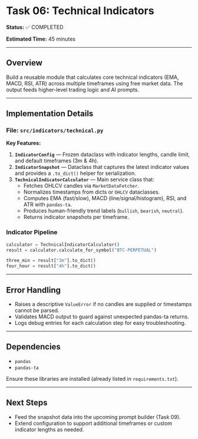 # Task 06: Technical Indicators

**Status:** ✅ COMPLETED

**Estimated Time:** 45 minutes

---

## Overview

Build a reusable module that calculates core technical indicators (EMA, MACD, RSI, ATR) across multiple timeframes using free market data. The output feeds higher-level trading logic and AI prompts.

---

## Implementation Details

### File: `src/indicators/technical.py`

**Key Features:**

1. **`IndicatorConfig`** — Frozen dataclass with indicator lengths, candle limit, and default timeframes (3m & 4h).
2. **`IndicatorSnapshot`** — Dataclass that captures the latest indicator values and provides a `.to_dict()` helper for serialization.
3. **`TechnicalIndicatorCalculator`** — Main service class that:
   - Fetches OHLCV candles via `MarketDataFetcher`.
   - Normalizes timestamps from dicts or `OHLCV` dataclasses.
   - Computes EMA (fast/slow), MACD (line/signal/histogram), RSI, and ATR with `pandas-ta`.
   - Produces human-friendly trend labels (`bullish`, `bearish`, `neutral`).
   - Returns indicator snapshots per timeframe.

### Indicator Pipeline

```python
calculator = TechnicalIndicatorCalculator()
result = calculator.calculate_for_symbol("BTC-PERPETUAL")

three_min = result["3m"].to_dict()
four_hour = result["4h"].to_dict()
```

---

## Error Handling

- Raises a descriptive `ValueError` if no candles are supplied or timestamps cannot be parsed.
- Validates MACD output to guard against unexpected pandas-ta returns.
- Logs debug entries for each calculation step for easy troubleshooting.

---

## Dependencies

- `pandas`
- `pandas-ta`

Ensure these libraries are installed (already listed in `requirements.txt`).

---

## Next Steps

- Feed the snapshot data into the upcoming prompt builder (Task 09).
- Extend configuration to support additional timeframes or custom indicator lengths as needed.
